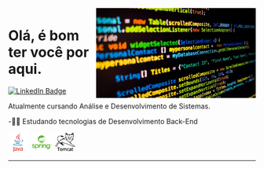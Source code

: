 <img src = "Introducao-a-programacao-em-Java.webp" width = "325px" align = "right">

# Olá, é bom ter você por aqui.
<div id="badges">
  <a href = "https://www.linkedin.com/in/breno-ferreira-66b444243/">
    <img src="https://img.shields.io/badge/LinkedIn-blue?style=for-the-badge&logo=linkedin&logoColor=white" alt="LinkedIn Badge"/>
  </a>
</div>

Atualmente cursando Análise e Desenvolvimento de Sistemas.

-🧑‍💻 Estudando tecnologias de Desenvolvimento Back-End
<div>
  <img src="https://github.com/devicons/devicon/blob/master/icons/java/java-original-wordmark.svg" title="Java" alt="Java" width="40" height="40"/>&nbsp;
  <img src="https://github.com/devicons/devicon/blob/master/icons/spring/spring-original-wordmark.svg" title="Spring" alt="Spring" width="40" height="40"/>&nbsp;
  <img src="https://github.com/devicons/devicon/blob/master/icons/tomcat/tomcat-line-wordmark.svg" title="Tomcat" alt="Tomcat" width="40" height="40"/>&nbsp
</div>

---
